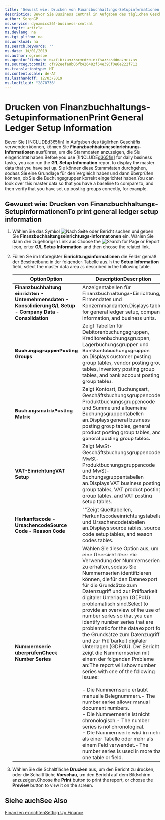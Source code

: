 ```yaml
---
title: 'Gewusst wie: Drucken von Finanzbuchhaltungs-Setupinformationen'
description: Bevor Sie Business Central in Aufgaben des täglichen Geschäfts verwenden können, können Sie Finanzbuchhaltungseinrichtungs-Informationen ausführen, um die Stammdaten anzuzeigen, die Sie eingerichtet haben.
author: SorenGP
ms.service: dynamics365-business-central
ms.topic: article
ms.devlang: na
ms.tgt_pltfrm: na
ms.workload: na
ms.search.keywords: ''
ms.date: 10/01/2019
ms.author: sgroespe
ms.openlocfilehash: 04ef1b77a9336c5cd501e7f3a35d8dd6a79c7739
ms.sourcegitcommit: cfc92eefa8b06fb426482f54e393f0e6e222f712
ms.translationtype: HT
ms.contentlocale: de-AT
ms.lasthandoff: 12/03/2019
ms.locfileid: "2878736"
---
```

# <a name="print-general-ledger-setup-information"></a><span data-ttu-id="a995e-103">Drucken von Finanzbuchhaltungs-Setupinformationen</span><span class="sxs-lookup"><span data-stu-id="a995e-103">Print General Ledger Setup Information</span></span>
<span data-ttu-id="a995e-104">Bevor Sie [!INCLUDE[d365fin](../../includes/d365fin_md.md)] in Aufgaben des täglichen Geschäfts verwenden können, können Sie **Finanzbuchhaltungseinrichtungs-Informationen** ausführen, um die Stammdaten anzuzeigen, die Sie eingerichtet haben.</span><span class="sxs-lookup"><span data-stu-id="a995e-104">Before you use [!INCLUDE[d365fin](../../includes/d365fin_md.md)] for daily business tasks, you can run the **G/L Setup Information** report to display the master data that you have set up.</span></span> <span data-ttu-id="a995e-105">Sie können diese Stammdaten durchgehen, sodass Sie eine Grundlage für den Vergleich haben und dann überprüfen können, ob Sie die Buchungsgruppen korrekt eingerichtet haben.</span><span class="sxs-lookup"><span data-stu-id="a995e-105">You can look over this master data so that you have a baseline to compare to, and then verify that you have set up posting groups correctly, for example.</span></span>  

## <a name="to-print-general-ledger-setup-information"></a><span data-ttu-id="a995e-106">Gewusst wie: Drucken von Finanzbuchhaltungs-Setupinformationen</span><span class="sxs-lookup"><span data-stu-id="a995e-106">To print general ledger setup information</span></span>  

1.  <span data-ttu-id="a995e-107">Wählen Sie das Symbol ![Nach Seite oder Bericht suchen](../../media/ui-search/search_small.png "Suche nach Seiten- oder Berichtssymbolen") und geben Sie **Finanzbuchhaltungseinrichtungs-Informationen** ein. Wählen Sie dann den zugehörigen Link aus.</span><span class="sxs-lookup"><span data-stu-id="a995e-107">Choose the ![Search for Page or Report](../../media/ui-search/search_small.png "Search for Page or Report icon") icon, enter **G/L Setup Information**, and then choose the related link.</span></span>  
2.  <span data-ttu-id="a995e-108">Füllen Sie im Inforegister **Einrichtungsinformationen** die Felder gemäß der Beschreibung in der folgenden Tabelle aus.</span><span class="sxs-lookup"><span data-stu-id="a995e-108">In the **Setup Information** field, select the master data area as described in the following table.</span></span>  

    |<span data-ttu-id="a995e-109">Option</span><span class="sxs-lookup"><span data-stu-id="a995e-109">Option</span></span>|<span data-ttu-id="a995e-110">Description</span><span class="sxs-lookup"><span data-stu-id="a995e-110">Description</span></span>|  
    |-------------------------------------|---------------------------------------|  
    |<span data-ttu-id="a995e-111">**Finanzbuchhaltung einrichten - Unternehmensdaten - Konsolidierung**</span><span class="sxs-lookup"><span data-stu-id="a995e-111">**G/L Setup - Company Data - Consolidation**</span></span>|<span data-ttu-id="a995e-112">Anzeigentabellen für Finanzbuchhaltungs-Einrichtung, Firmendaten und Konzernmandanten.</span><span class="sxs-lookup"><span data-stu-id="a995e-112">Displays tables for general ledger setup, company information, and business units.</span></span>|  
    |<span data-ttu-id="a995e-113">**Buchungsgruppen**</span><span class="sxs-lookup"><span data-stu-id="a995e-113">**Posting Groups**</span></span>|<span data-ttu-id="a995e-114">Zeigt Tabellen für Debitorenbuchungsgruppen, Kreditorenbuchungsgruppen, Lagerbuchungsgruppen und Bankkontobuchungsgruppen an.</span><span class="sxs-lookup"><span data-stu-id="a995e-114">Displays customer posting group tables, vendor posting group tables, inventory posting group tables, and bank account posting group tables.</span></span>|  
    |<span data-ttu-id="a995e-115">**Buchungsmatrix**</span><span class="sxs-lookup"><span data-stu-id="a995e-115">**Posting Matrix**</span></span>|<span data-ttu-id="a995e-116">Zeigt Kontoart, Buchungsart, Geschäftsbuchungsgruppencode, Produktbuchungsgruppencode und Summe und allgemeine Buchungsgruppentabellen an.</span><span class="sxs-lookup"><span data-stu-id="a995e-116">Displays general business posting group tables, general product posting group tables, and general posting group tables.</span></span>|  
    |<span data-ttu-id="a995e-117">**VAT-Einrichtung**</span><span class="sxs-lookup"><span data-stu-id="a995e-117">**VAT Setup**</span></span>|<span data-ttu-id="a995e-118">Zeigt MwSt-Geschäftsbuchungsgruppencode, MwSt-Produktbuchungsgruppencode und MwSt- Buchungsgruppentabellen an.</span><span class="sxs-lookup"><span data-stu-id="a995e-118">Displays VAT business posting group tables, VAT product posting group tables, and VAT posting setup tables.</span></span>|  
    |<span data-ttu-id="a995e-119">**Herkunftscode - Ursachencode**</span><span class="sxs-lookup"><span data-stu-id="a995e-119">**Source Code - Reason Code**</span></span>|<span data-ttu-id="a995e-120">""Zeigt Quelltabellen, Herkunftscodeeinrichtungstabellen und Ursachencodetabellen an.</span><span class="sxs-lookup"><span data-stu-id="a995e-120">Displays source tables, source code setup tables, and reason codes tables.</span></span>|  
    |<span data-ttu-id="a995e-121">**Nummernserie überprüfen**</span><span class="sxs-lookup"><span data-stu-id="a995e-121">**Check Number Series**</span></span>|<span data-ttu-id="a995e-122">Wählen Sie diese Option aus, um eine Übersicht über die Verwendung der Nummernserien zu erhalten, sodass Sie Nummernserien identifizieren können, die für den Datenexport für die Grundsätze zum Datenzugriff und zur Prüfbarkeit digitaler Unterlagen (GDPdU) problematisch sind.</span><span class="sxs-lookup"><span data-stu-id="a995e-122">Select to provide an overview of the use of number series so that you can identify number series that are problematic for the data export for the Grundsätze zum Datenzugriff und zur Prüfbarkeit digitaler Unterlagen (GDPdU).</span></span> <span data-ttu-id="a995e-123">Der Bericht zeigt die Nummernserien mit einem der folgenden Probleme an:</span><span class="sxs-lookup"><span data-stu-id="a995e-123">The report will show number series with one of the following issues:</span></span><br /><br /> <span data-ttu-id="a995e-124">-   Die Nummernserie erlaubt manuelle Belegnummern.</span><span class="sxs-lookup"><span data-stu-id="a995e-124">-   The number series allows manual document numbers.</span></span><br /><span data-ttu-id="a995e-125">-   Die Nummernserie ist nicht chronologisch.</span><span class="sxs-lookup"><span data-stu-id="a995e-125">-   The number series is not chronological.</span></span><br /><span data-ttu-id="a995e-126">-   Die Nummernserie wird in mehr als einer Tabelle oder mehr als einem Feld verwendet.</span><span class="sxs-lookup"><span data-stu-id="a995e-126">-   The number series is used in more than one table or field.</span></span>|  

3.  <span data-ttu-id="a995e-127">Wählen Sie die Schaltfläche **Drucken** aus, um den Bericht zu drucken, oder die Schaltfläche **Vorschau**, um den Bericht auf dem Bildschirm anzuzeigen.</span><span class="sxs-lookup"><span data-stu-id="a995e-127">Choose the **Print** button to print the report, or choose the **Preview** button to view it on the screen.</span></span>  

## <a name="see-also"></a><span data-ttu-id="a995e-128">Siehe auch</span><span class="sxs-lookup"><span data-stu-id="a995e-128">See Also</span></span>  
[<span data-ttu-id="a995e-129">Finanzen einrichten</span><span class="sxs-lookup"><span data-stu-id="a995e-129">Setting Up Finance</span></span>](../../finance-setup-finance.md)
